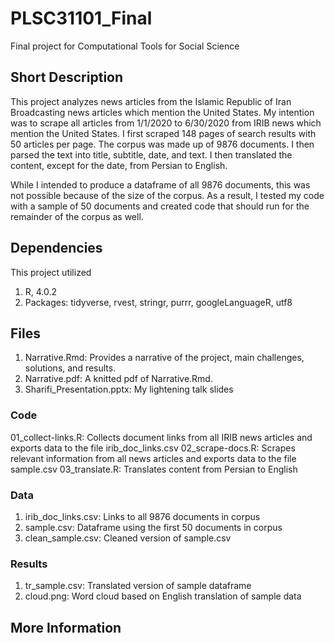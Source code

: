 # PLSC31101_Final
Final project for Computational Tools for Social Science
## Short Description
This project analyzes news articles from the Islamic Republic of Iran Broadcasting news articles which mention the United States. My intention was to scrape all articles from 1/1/2020 to 6/30/2020 from IRIB news which mention the United States. I first scraped 148 pages of search results with 50 articles per page. The corpus was made up of 9876 documents. I then parsed the text into title, subtitle, date, and text. I then translated the content, except for the date, from Persian to English.

While I intended to produce a dataframe of all 9876 documents, this was not possible because of the size of the corpus. As a result, I tested my code with a sample of 50 documents and created code that should run for the remainder of the corpus as well. 
## Dependencies
This project utilized
1. R, 4.0.2
2. Packages: tidyverse, rvest, stringr, purrr, googleLanguageR, utf8
## Files
1. Narrative.Rmd: Provides a narrative of the project, main challenges, solutions, and results.
2. Narrative.pdf: A knitted pdf of Narrative.Rmd.
3. Sharifi_Presentation.pptx: My lightening talk slides
### Code
01_collect-links.R: Collects document links from all IRIB news articles and exports data to the file irib_doc_links.csv
02_scrape-docs.R: Scrapes relevant information from all news articles and exports data to the file sample.csv 
03_translate.R: Translates content from Persian to English
### Data
1. irib_doc_links.csv: Links to all 9876 documents in corpus
2. sample.csv: Dataframe using the first 50 documents in corpus
3. clean_sample.csv: Cleaned version of sample.csv
### Results
1. tr_sample.csv: Translated version of sample dataframe
2. cloud.png: Word cloud based on English translation of sample data
## More Information

